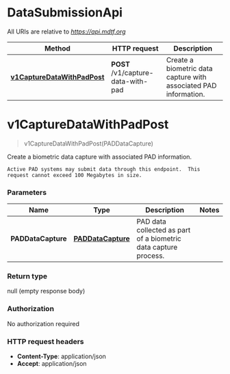 # DataSubmissionApi

All URIs are relative to *https://api.mdtf.org*

| Method | HTTP request | Description |
|------------- | ------------- | -------------|
| [**v1CaptureDataWithPadPost**](DataSubmissionApi.md#v1CaptureDataWithPadPost) | **POST** /v1/capture-data-with-pad | Create a biometric data capture with associated PAD information. |


<a name="v1CaptureDataWithPadPost"></a>
# **v1CaptureDataWithPadPost**
> v1CaptureDataWithPadPost(PADDataCapture)

Create a biometric data capture with associated PAD information.

    Active PAD systems may submit data through this endpoint.  This request cannot exceed 100 Megabytes in size. 

### Parameters

|Name | Type | Description  | Notes |
|------------- | ------------- | ------------- | -------------|
| **PADDataCapture** | [**PADDataCapture**](../Models/PADDataCapture.md)| PAD data collected as part of a biometric data capture process. | |

### Return type

null (empty response body)

### Authorization

No authorization required

### HTTP request headers

- **Content-Type**: application/json
- **Accept**: application/json

